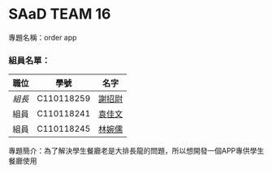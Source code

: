 # SAaD TEAM 16

專題名稱：order app

### 組員名單：
|職位|學號|名字|
|:--:|:--:|:--:|
|*組長*|C110118259|[謝招尉](https://github.com/WEI0527/C11118259)|
|組員|C110118241|[袁佳文]()|
|組員|C110118245|[林婉儒]()|

專題簡介：為了解決學生餐廳老是大排長龍的問題，所以想開發一個APP專供學生餐廳使用
